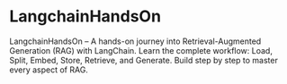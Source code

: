 # LangchainHandsOn
LangchainHandsOn – A hands-on journey into Retrieval-Augmented Generation (RAG) with LangChain. Learn the complete workflow: Load, Split, Embed, Store, Retrieve, and Generate. Build step by step to master every aspect of RAG.
